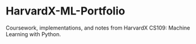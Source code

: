 # HarvardX-ML-Portfolio
Coursework, implementations, and notes from HarvardX CS109: Machine Learning with Python.
